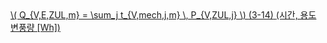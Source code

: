 <a href="/eco2_guide_center/1.%20ECO2%20Logic%20Guide/Hee1_Equation_List.html" class="equation-link" target="_blank" rel="noopener noreferrer">
  \( Q_{V,E,ZUL,m} = \sum_j t_{V,mech,j,m} \, P_{V,ZUL,j} \) <span class="eq-number">(3-14)</span> <span class="note">(시간, 용도 변풍량 [Wh])</span>
</a>
